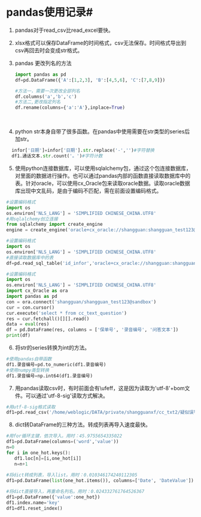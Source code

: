 

# pandas使用记录#

1. pandas对于read_csv比read_excel要快。

2. xlsx格式可以保存DataFrame的时间格式，csv无法保存。时间格式导出到csv再回去时会变成str格式。

3. pandas 更改列名的方法

   ```python
   import pandas as pd
   df=pd.DataFrame({'A':[1,2,3], 'B':[4,5,6], 'C':[7,8,9]})

   #方法一，需要一次更改全部列名
   df.columns('a','b','c')
   #方法二,更改指定列名
   df.rename(columns={'a':'A'},inplace=True)
   ```

   ​

4. python str本身自带了很多函数。在pandas中使用需要在str类型的series后加str。

 ```python
   infor['日期']=infor['日期'].str.replace('-','')#字符替换
   df1.通话文本.str.count('。')#字符计数
 ```

5. 使用python连接数据库，可以使用sqlalchemy包，通过这个包连接数据库，对里面的数据进行操作。也可以通过pandas内部的函数直接读取数据库中的表。针对oracle，可以使用cx_Oracle包来读取oracle数据。读取oracle数据库出现中文乱码，是由于编码不匹配，需在前面设置编码格式。
```python
#设置编码格式
import os
os.environ['NLS_LANG'] = 'SIMPLIFIED CHINESE_CHINA.UTF8'
#用sqlalchemy创立连接
from sqlalchemy import create_engine
engine = create_engine('oracle+cx_oracle://shangguan:shangguan_test123@sandbox')

#设置编码格式
import os
os.environ['NLS_LANG'] = 'SIMPLIFIED CHINESE_CHINA.UTF8'
#直接读取数据库中的表
df=pd.read_sql_table('id_infor','oracle+cx_oracle://shangguan:shangguan_test123@sandbox')

#设置编码格式
import os
os.environ['NLS_LANG'] = 'SIMPLIFIED CHINESE_CHINA.UTF8'
import cx_Oracle as ora
import pandas as pd
con = ora.connect('shangguan/shangguan_test123@sandbox')
cur = con.cursor()
cur.execute('select * from cc_text_question')
res = cur.fetchall()[][].read()
data = eval(res)
df = pd.DataFrame(res, columns = ['保单号', '录音编号', '问答文本'])
print(df)
```
6. 将str的series转换为int的方法。

```python
#使用pandas自带函数
df1.录音编号=pd.to_numeric(df1.录音编号)
#使用numpy类型转换
df1.录音编号=np.int64(df1.录音编号)
```
7. 用pandas读取csv时，有时前面会有\ufeff，这是因为读取为'utf-8'+bom文件。可以通过'utf-8-sig'读取方式解决。

```python
#用utf-8-sig格式读取
df1=pd.read_csv('/home/weblogic/DATA/private/shangguanxf/cc_txt2/疑似误导录音/疑似诱导录音文本.csv',encoding='utf-8-sig',header=None,names=['录音编号','通话文本'])
```
8. dict转DataFrame的三种方法。转成列表再导入速度最快。

```python
#用for循环主键，依次导入。用时：45.9755654335022   
df1=pd.DataFrame(columns=('word','value'))
n=0
for i in one_hot.keys():
   df1.loc[n]=[i,one_hot[i]]
   n=n+1
    
#将dict转成列表，导入list。用时：0.010346174240112305
df1=pd.DataFrame(list(one_hot.items()), columns=['Date', 'DateValue'])

#将dict直接导入，再重命名列名。用时：0.024332761764526367
df1=pd.DataFrame({'value':one_hot})
df1.index.name='key'
df1=df1.reset_index()
```

   ​